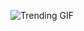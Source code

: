 ![Trending GIF](https://media1.giphy.com/media/v1.Y2lkPThiYjIxNzcybjR3d284MnJ2dHV3aTEweDlrejJvcXhxaDNidDlsbXN5cm9vbHlzayZlcD12MV9naWZzX3NlYXJjaCZjdD1n/P6gJOUsfq4r92gU279/giphy.gif)
